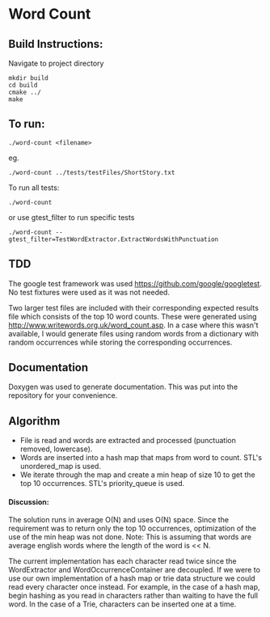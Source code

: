 

# Word Count

## Build Instructions:

Navigate to project directory

    mkdir build
    cd build
    cmake ../
    make

## To run:

    ./word-count <filename>

eg.

    ./word-count ../tests/testFiles/ShortStory.txt

To run all tests:

    ./word-count

or use gtest_filter to run specific tests

    ./word-count --gtest_filter=TestWordExtractor.ExtractWordsWithPunctuation

## TDD
The google test framework was used https://github.com/google/googletest. No test fixtures were used as it was not needed. 

Two larger test files are included with their corresponding expected results file which consists of the top 10 word counts. These were generated using http://www.writewords.org.uk/word_count.asp.
In a case where this wasn't available, I would generate files using random words from a dictionary with random occurrences while storing the corresponding occurrences.

## Documentation
Doxygen was used to generate documentation. This was put into the repository for your convenience. 

## Algorithm 

 - File is read and words are extracted and processed (punctuation
   removed, lowercase).
  - Words are inserted into a hash map that maps
   from word to count. STL's unordered_map is used.
   - We iterate through the map and create a min heap of size 10 to get the top 10 occurrences. STL's priority_queue is used.

#### Discussion:
The solution runs in average O(N) and uses O(N) space. Since the requirement was to return only the top 10 occurrences, optimization of the use of the min heap was not done. Note: This is assuming that words are average english words where the length of the word is << N.

The current implementation has each character read twice since the WordExtractor and WordOccurrenceContainer are decoupled. If we were to use our own implementation of a hash map or trie data structure we could read every character once instead. For example, in the case of a hash map, begin hashing as you read in characters rather than waiting to have the full word. In the case of a Trie, characters can be inserted one at a time.

